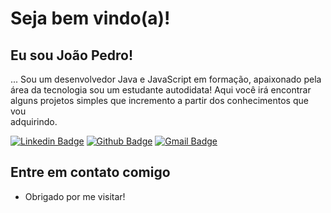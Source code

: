 # Seja bem vindo(a)!
## Eu sou João Pedro!

... Sou um desenvolvedor Java e JavaScript em formação, apaixonado pela<br>
área da tecnologia sou um estudante autodidata! Aqui você irá encontrar<br>
alguns projetos simples que incremento a partir dos conhecimentos que vou<br>
adquirindo.

[![Linkedin Badge](https://img.shields.io/badge/-LinkedIn-blue?style=flat-square&logo=Linkedin&logoColor=white&link=link_do_seu_perfil_no_linkedin)](https://www.linkedin.com/in/pedrosantos170/)
[![Github Badge](https://img.shields.io/badge/-Github-000?style=flat-square&logo=Github&logoColor=white&link=link_do_seu_perfil_no_github)](https://github.com/Pedro170)
[![Gmail Badge](https://img.shields.io/badge/-Gmail-c14438?style=flat-square&logo=Gmail&logoColor=white&link=mailto:seu_email)](https://mail.google.com/mail/u/0/#inbox)

## Entre em contato comigo
- Obrigado por me visitar!

<!--
**Pedro170/Pedro170** is a ✨ _special_ ✨ repository because its `README.md` (this file) appears on your GitHub profile.

Here are some ideas to get you started:

- 🔭 I’m currently working on ...
- 🌱 I’m currently learning ...
- 👯 I’m looking to collaborate on ...
- 🤔 I’m looking for help with ...
- 💬 Ask me about ...
 -   📫 How to reach me: ...
- 😄 Pronouns: ...
- ⚡ Fun fact: ...
-->
